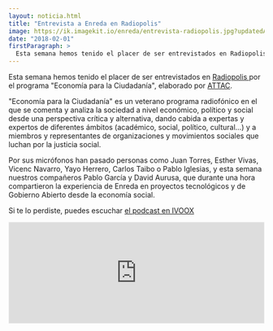 ```yaml
---
layout: noticia.html
title: "Entrevista a Enreda en Radiopolis"
image: https://ik.imagekit.io/enreda/entrevista-radiopolis.jpg?updatedAt=1700139248930
date: "2018-02-01"
firstParagraph: >
  Esta semana hemos tenido el placer de ser entrevistados en Radiopolis por el programa "Economía para la Ciudadanía", elaborado por ATTAC. 
---
```


Esta semana hemos tenido el placer de ser entrevistados en [Radiopolis ](http://radiopolisradio.blogspot.com.es/) por el programa "Economía para la Ciudadanía", elaborado por [ATTAC](http://www.attac.es/). 

"Economía para la Ciudadanía" es un veterano programa radiofónico en el que se comenta y analiza la sociedad a nivel económico, político y social desde una perspectiva crítica y alternativa, dando cabida a expertas y expertos de diferentes ámbitos (académico, social, político, cultural…) y a miembros y representantes de organizaciones y movimientos sociales que luchan por la justicia social.

Por sus micrófonos han pasado personas como Juan Torres, Esther Vivas, Vicenc Navarro, Yayo Herrero, Carlos Taibo o Pablo Iglesias, y esta semana nuestros compañeros Pablo García y David Aurusa, que durante una hora compartieron la experiencia de Enreda en proyectos tecnológicos y de Gobierno Abierto desde la economía social.

Si te lo perdiste, puedes escuchar [el podcast en IVOOX](http://www.ivoox.com/economia-para-ciudadania-t8-enreda-audios-mp3_rf_23455038_1.html)


<iframe id='audio_23455038' frameborder='0' allowfullscreen='' scrolling='no' height='200' style='border:1px solid #EEE; box-sizing:border-box; width:100%;' src="https://www.ivoox.com/player_ej_23455038_4_1.html?c1=ff6600"></iframe>